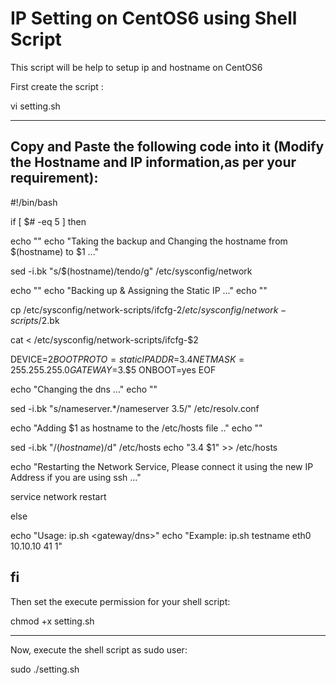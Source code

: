 IP Setting on CentOS6 using Shell Script
======================================

This script will be help to setup ip and hostname on CentOS6

First create the script :

vi setting.sh

-----------------
Copy and Paste the following code into it (Modify the Hostname and IP information,as per your requirement):
-----------------

#!/bin/bash

if [ $# -eq 5 ]
then

echo ""
echo "Taking the backup and Changing the hostname from $(hostname) to $1 ..."

sed -i.bk "s/$(hostname)/tendo/g" /etc/sysconfig/network

echo ""
echo "Backing up & Assigning the Static IP ..."
echo ""

cp /etc/sysconfig/network-scripts/ifcfg-$2 /etc/sysconfig/network-scripts/$2.bk

cat <<EOF > /etc/sysconfig/network-scripts/ifcfg-$2

DEVICE=$2
BOOTPROTO=static
IPADDR=$3.$4
NETMASK=255.255.255.0
GATEWAY=$3.$5
ONBOOT=yes
EOF

echo "Changing the dns ..."
echo ""

sed -i.bk "s/nameserver.*/nameserver $3.$5/" /etc/resolv.conf

echo "Adding $1 as hostname to the /etc/hosts file .."
echo ""

sed -i.bk "/$(hostname)$/d" /etc/hosts
echo "$3.$4 $1" >> /etc/hosts

echo "Restarting the Network Service, Please connect it using the new IP Address if you are using ssh ..."

service network restart

else

echo "Usage: ip.sh <hostname> <interface> <baseip> <ipaddress> <gateway/dns>"
echo "Example: ip.sh testname eth0 10.10.10 41 1"

fi
---------------------


Then set the execute permission for your shell script:

chmod +x setting.sh

---------------------

Now, execute the shell script as sudo user:

sudo ./setting.sh


